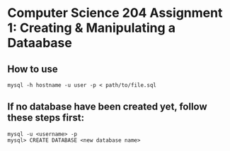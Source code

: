 # Computer Science 204 Assignment 1: Creating & Manipulating a Dataabase

## How to use
```
mysql -h hostname -u user -p < path/to/file.sql
```
## If no database have been created yet, follow these steps first:
```
mysql -u <username> -p
mysql> CREATE DATABASE <new database name>
```